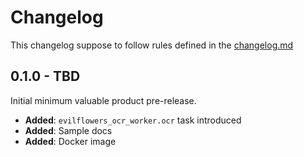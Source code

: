 # Changelog

This changelog suppose to follow rules defined in the [changelog.md](https://changelog.md)

## 0.1.0 - TBD

Initial minimum valuable product pre-release.

- **Added**: `evilflowers_ocr_worker.ocr` task introduced
- **Added**: Sample docs
- **Added**: Docker image
